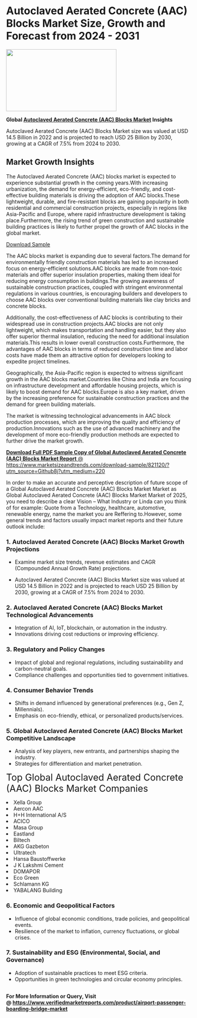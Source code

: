 <H1>Autoclaved Aerated Concrete (AAC) Blocks Market Size, Growth and Forecast from 2024 - 2031</H1><img class="aligncenter size-medium wp-image-584254" src="https://thirdeyenews.in/wp-content/uploads/2024/09/Global-Market-Research-300x168.jpeg" alt="" width="300" height="168" /><p><strong>Global&nbsp;<a href="https://www.marketsizeandtrends.com/download-sample/821120/?utm_source=Github8j?utm_medium=220">Autoclaved Aerated Concrete (AAC) Blocks Market</a> Insights</strong></p><p>Autoclaved Aerated Concrete (AAC) Blocks Market size was valued at USD 14.5 Billion in 2022 and is projected to reach USD 25 Billion by 2030, growing at a CAGR of 7.5% from 2024 to 2030.</p><p><h2>Market Growth Insights</h2> <p>The Autoclaved Aerated Concrete (AAC) blocks market is expected to experience substantial growth in the coming years.With increasing urbanization, the demand for energy-efficient, eco-friendly, and cost-effective building materials is driving the adoption of AAC blocks.These lightweight, durable, and fire-resistant blocks are gaining popularity in both residential and commercial construction projects, especially in regions like Asia-Pacific and Europe, where rapid infrastructure development is taking place.Furthermore, the rising trend of green construction and sustainable building practices is likely to further propel the growth of AAC blocks in the global market.</p> <p><a href="#">Download Sample</a></p> <p>The AAC blocks market is expanding due to several factors.The demand for environmentally friendly construction materials has led to an increased focus on energy-efficient solutions.AAC blocks are made from non-toxic materials and offer superior insulation properties, making them ideal for reducing energy consumption in buildings.The growing awareness of sustainable construction practices, coupled with stringent environmental regulations in various countries, is encouraging builders and developers to choose AAC blocks over conventional building materials like clay bricks and concrete blocks.</p> <p>Additionally, the cost-effectiveness of AAC blocks is contributing to their widespread use in construction projects.AAC blocks are not only lightweight, which makes transportation and handling easier, but they also offer superior thermal insulation, reducing the need for additional insulation materials.This results in lower overall construction costs.Furthermore, the advantages of AAC blocks in terms of reduced construction time and labor costs have made them an attractive option for developers looking to expedite project timelines.</p> <p>Geographically, the Asia-Pacific region is expected to witness significant growth in the AAC blocks market.Countries like China and India are focusing on infrastructure development and affordable housing projects, which is likely to boost demand for AAC blocks.Europe is also a key market, driven by the increasing preference for sustainable construction practices and the demand for green building materials.</p> <p>The market is witnessing technological advancements in AAC block production processes, which are improving the quality and efficiency of production.Innovations such as the use of advanced machinery and the development of more eco-friendly production methods are expected to further drive the market growth.</p> <p><a href="#"></p><p><span class=""><strong>Download Full PDF Sample Copy of Global Autoclaved Aerated Concrete (AAC) Blocks Market Report</strong> @ <a href="https://www.marketsizeandtrends.com/download-sample/821120/?utm_source=Github8j?utm_medium=220" target="_blank">https://www.marketsizeandtrends.com/download-sample/821120/?utm_source=Github8j?utm_medium=220</a></span></p><p>In order to make an accurate and perceptive description of future scope of a Global&nbsp;Autoclaved Aerated Concrete (AAC) Blocks Market Market as Global&nbsp;Autoclaved Aerated Concrete (AAC) Blocks Market Market of 2025, you need to describe a clear Vision &ndash; What Industry or Linda can you think of for example: Quote from a Technology, healthcare, automotive, renewable energy, name the market you are Reffering to.However, some general trends and factors usually impact market reports and their future outlook include:</p><h3>1.&nbsp;<strong>Autoclaved Aerated Concrete (AAC) Blocks Market Growth Projections</strong></h3><ul><li>Examine market size trends, revenue estimates and CAGR (Compounded Annual Growth Rate) projections.</li><li><p>Autoclaved Aerated Concrete (AAC) Blocks Market size was valued at USD 14.5 Billion in 2022 and is projected to reach USD 25 Billion by 2030, growing at a CAGR of 7.5% from 2024 to 2030.</p></li></ul><h3>2.&nbsp;<strong>Autoclaved Aerated Concrete (AAC) Blocks Market Technological Advancements</strong></h3><ul><li>Integration of AI, IoT, blockchain, or automation in the industry.</li><li>Innovations driving cost reductions or improving efficiency.</li></ul><h3>3.&nbsp;<strong>Regulatory and Policy Changes</strong></h3><ul><li>Impact of global and regional regulations, including sustainability and carbon-neutral goals.</li><li>Compliance challenges and opportunities tied to government initiatives.</li></ul><h3>4.&nbsp;<strong>Consumer Behavior Trends</strong></h3><ul><li>Shifts in demand influenced by generational preferences (e.g., Gen Z, Millennials).</li><li>Emphasis on eco-friendly, ethical, or personalized products/services.</li></ul><h3>5.&nbsp;<strong>Global Autoclaved Aerated Concrete (AAC) Blocks Market Competitive Landscape</strong></h3><ul><li>Analysis of key players, new entrants, and partnerships shaping the industry.</li><li>Strategies for differentiation and market penetration.</li></ul><p data-pm-slice="1 1 []"><span style="color: inherit; font-family: inherit; font-size: 25px;">Top Global Autoclaved Aerated Concrete (AAC) Blocks Market Companies</span></p><div class="" data-test-id=""><p><li>Xella Group</li><li> Aercon AAC</li><li> H+H International A/S</li><li> ACICO</li><li> Masa Group</li><li> Eastland</li><li> Biltech</li><li> AKG Gazbeton</li><li> Ultratech</li><li> Hansa Baustoffwerke</li><li> J K Lakshmi Cement</li><li> DOMAPOR</li><li> Eco Green</li><li> Schlamann KG</li><li> YABALANG Building</li></p></div><h3>6.&nbsp;<strong>Economic and Geopolitical Factors</strong></h3><ul><li>Influence of global economic conditions, trade policies, and geopolitical events.</li><li>Resilience of the market to inflation, currency fluctuations, or global crises.</li></ul><h3>7.&nbsp;<strong>Sustainability and ESG (Environmental, Social, and Governance)</strong></h3><ul><li>Adoption of sustainable practices to meet ESG criteria.</li><li>Opportunities in green technologies and circular economy principles.</li></ul><h2><strong style="font-size: 14px;">For More Information or Query, Visit @&nbsp;</strong><a style="background-color: #ffffff; font-size: 14px;" href="https://www.marketsizeandtrends.com/report/autoclaved-aerated-concrete-aac-blocks-market/" target="_blank">https://www.verifiedmarketreports.com/product/airport-passenger-boarding-bridge-market</a></h2>